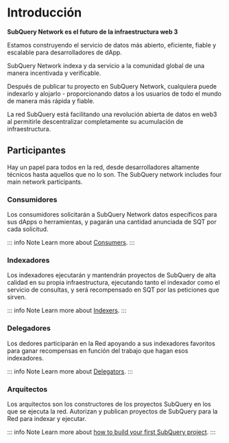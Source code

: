 # Introducción

**SubQuery Network es el futuro de la infraestructura web 3**

Estamos construyendo el servicio de datos más abierto, eficiente, fiable y escalable para desarrolladores de dApp.

SubQuery Network indexa y da servicio a la comunidad global de una manera incentivada y verificable.

Después de publicar tu proyecto en SubQuery Network, cualquiera puede indexarlo y alojarlo - proporcionando datos a los usuarios de todo el mundo de manera más rápida y fiable.

La red SubQuery está facilitando una revolución abierta de datos en web3 al permitirle descentralizar completamente su acumulación de infraestructura.

## Participantes

Hay un papel para todos en la red, desde desarrolladores altamente técnicos hasta aquellos que no lo son. The SubQuery network includes four main network participants.

### Consumidores

Los consumidores solicitarán a SubQuery Network datos específicos para sus dApps o herramientas, y pagarán una cantidad anunciada de SQT por cada solicitud.

::: info Note Learn more about [Consumers](./consumers.md). :::

### Indexadores

Los indexadores ejecutarán y mantendrán proyectos de SubQuery de alta calidad en su propia infraestructura, ejecutando tanto el indexador como el servicio de consultas, y será recompensado en SQT por las peticiones que sirven.

::: info Note Learn more about [Indexers](./indexers.md). :::

### Delegadores

Los dedores participarán en la Red apoyando a sus indexadores favoritos para ganar recompensas en función del trabajo que hagan esos indexadores.

::: info Note Learn more about [Delegators](./delegators.md). :::

### Arquitectos

Los arquitectos son los constructores de los proyectos SubQuery en los que se ejecuta la red. Autorizan y publican proyectos de SubQuery para la Red para indexar y ejecutar.

::: info Note Learn more about [how to build your first SubQuery project](../build/introduction.md). :::
